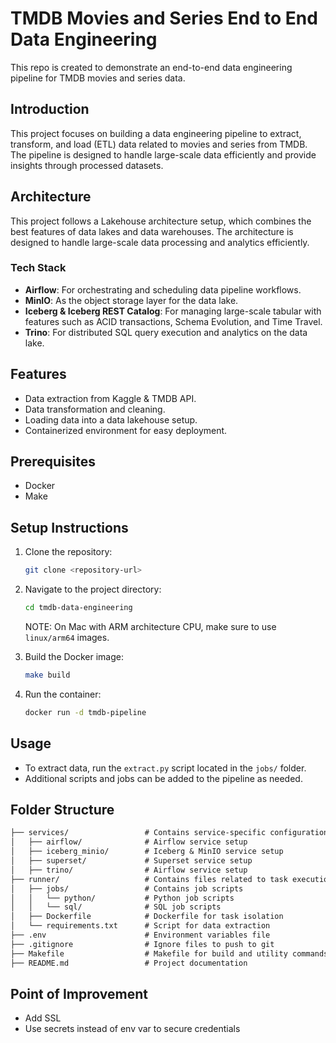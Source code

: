 # TMDB Movies and Series End to End Data Engineering

This repo is created to demonstrate an end-to-end data engineering pipeline for TMDB movies and series data.

## Introduction

This project focuses on building a data engineering pipeline to extract, transform, and load (ETL) data related to movies and series from TMDB. The pipeline is designed to handle large-scale data efficiently and provide insights through processed datasets.

## Architecture

This project follows a Lakehouse architecture setup, which combines the best features of data lakes and data warehouses. The architecture is designed to handle large-scale data processing and analytics efficiently.

### Tech Stack

- **Airflow**: For orchestrating and scheduling data pipeline workflows.
- **MinIO**: As the object storage layer for the data lake.
- **Iceberg & Iceberg REST Catalog**: For managing large-scale tabular  with features such as ACID transactions, Schema Evolution, and Time Travel.
- **Trino**: For distributed SQL query execution and analytics on the data lake.

## Features

- Data extraction from Kaggle & TMDB API.
- Data transformation and cleaning.
- Loading data into a data lakehouse setup.
- Containerized environment for easy deployment.

## Prerequisites

- Docker
- Make

## Setup Instructions

1. Clone the repository:

   ```bash
   git clone <repository-url>
   ```

2. Navigate to the project directory:

   ```bash
   cd tmdb-data-engineering
   ```

   NOTE: On Mac with ARM architecture CPU, make sure to use `linux/arm64` images.

3. Build the Docker image:

   ```bash
   make build
   ```

4. Run the container:

   ```bash
   docker run -d tmdb-pipeline
   ```

## Usage

- To extract data, run the `extract.py` script located in the `jobs/` folder.
- Additional scripts and jobs can be added to the pipeline as needed.

## Folder Structure

```txt
├── services/                 # Contains service-specific configurations
│   ├── airflow/              # Airflow service setup
│   ├── iceberg_minio/        # Iceberg & MinIO service setup
│   ├── superset/             # Superset service setup
│   ├── trino/                # Airflow service setup
├── runner/                   # Contains files related to task execution
│   ├── jobs/                 # Contains job scripts
│   │   └── python/           # Python job scripts
│   │   └── sql/              # SQL job scripts
│   ├── Dockerfile            # Dockerfile for task isolation
│   └── requirements.txt      # Script for data extraction
├── .env                      # Environment variables file
├── .gitignore                # Ignore files to push to git
├── Makefile                  # Makefile for build and utility commands
├── README.md                 # Project documentation
```

## Point of Improvement

- Add SSL
- Use secrets instead of env var to secure credentials

